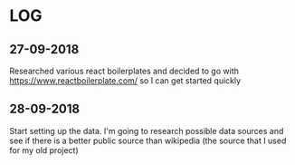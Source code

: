 # LOG

## 27-09-2018
Researched various react boilerplates and decided to go with https://www.reactboilerplate.com/ so I can get started quickly

## 28-09-2018
Start setting up the data. I'm going to research possible data sources and see if there is a better public source than wikipedia (the source that I used for my old project)
